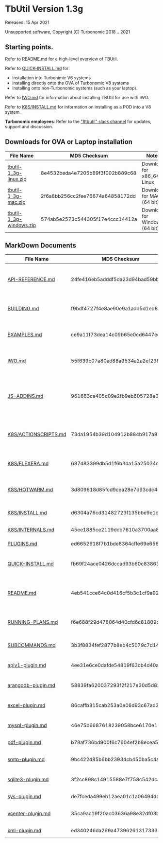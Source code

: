 # TbUtil Version 1.3g

Released: 15 Apr 2021

Unsupported software, Copyright (C) Turbonomic 2018 .. 2021

## Starting points.

Refer to [README.md](../docs/README.md) for a high-level overview of TBUtil.

Refer to [QUICK-INSTALL.md](../docs/QUICK-INSTALL.md) for:

- Installation into Turbonimic V6 systems
- Installing directly onto the OVA of Turbonomic V8 systems
- Installing onto non-Turbonomic systems (such as your laptop).

Refer to [IWO.md](../docs/IWO.md) for information about installing TBUtil for use with IWO.

Refer to [K8S/INSTALL.md](../docs/K8S/INSTALL.md) for information on installing as a POD into a V8 system.

**Turbonomic employees**: Refer to the ["#tbutil" slack channel](https://turbonomic.slack.com/messages/CQCSKJN3Y) for updates, support and discussion.

## Downloads for OVA or Laptop installation

| File Name | MD5 Checksum | Notes |
| --------- | ------------ | ----- |
| [tbutil-1_3g-linux.zip](https:/turbonomic/tbutil/releases/download/1.3g/tbutil-1_3g-linux.zip) | 8e4532beda4e7205b89f3f002b889c68 | Download for x86_64 Linux |
| [tbutil-1_3g-mac.zip](https:/turbonomic/tbutil/releases/download/1.3g/tbutil-1_3g-mac.zip) | 2f6a8bb256cc2fee76674a64858172dd | Download for MAC (64 bit) |
| [tbutil-1_3g-windows.zip](https:/turbonomic/tbutil/releases/download/1.3g/tbutil-1_3g-windows.zip) | 574ab5e2573c544305f17e4ccc14412a | Download for Windows (64 bit) |


## MarkDown Documents

| File Name | MD5 Checksum | Notes |
| --------- | ------------ | ----- |
| [API-REFERENCE.md](../docs/API-REFERENCE.md) | 24fe416eb5adddf5da23d94bad59bb9a | REST API Reference (For Turbonomic 6.4.35) |
| [BUILDING.md](../docs/BUILDING.md) | f9bdf4727f4e8ae90e9a1add5d1ed8c0 | TButil 1.3g - Building from source |
| [EXAMPLES.md](../docs/EXAMPLES.md) | ce9a11f73dea14c09b65e0cd6447ec96 | TButil (VERSION) - Example scripts |
| [IWO.md](../docs/IWO.md) | 55f639c07a80ad88a9534a2a2ef23896 | TBUtil 1.3g IWO Instance Credentials |
| [JS-ADDINS.md](../docs/JS-ADDINS.md) | 961663ca405c09e2fb9eb605728e0208 | Add-ins available to TBUtil 1.3g JS formatters and TBScripts |
| [K8S/ACTIONSCRIPTS.md](../docs/K8S/ACTIONSCRIPTS.md) | 73da1954b39d104912b884b917a82723 | TBUtil Template Action Scripts POD |
| [K8S/FLEXERA.md](../docs/K8S/FLEXERA.md) | 687d83399db5d1f6b3da15a25034d05f | TBUtil Flexera intergration POD |
| [K8S/HOTWARM.md](../docs/K8S/HOTWARM.md) | 3d809618d85fcd9cea28e7d93cdc4cef | TBUtil Hot/Warm Standby POD |
| [K8S/INSTALL.md](../docs/K8S/INSTALL.md) | d6304a76cd31482723f135bbe9e1c62d | Installing TBUtil PODs |
| [K8S/INTERNALS.md](../docs/K8S/INTERNALS.md) | 45ee1885ce2119dcb7610a3700aa8588 | TBUtil POD Internals. |
| [PLUGINS.md](../docs/PLUGINS.md) | ed6652618f7b1bde8364cffe69e6565c | TB Script Plugins |
| [QUICK-INSTALL.md](../docs/QUICK-INSTALL.md) | fb69f24ace0426dccad93b60c8386373 | TBUtil 1.3g Quick Install Guide. |
| [README.md](../docs/README.md) | 4eb541cce64c0d416cf5b3c1cf9a92b8 | TButil 1.3g - Turbonomic Command-Line Utility |
| [RUNNING-PLANS.md](../docs/RUNNING-PLANS.md) | f6e688f29d478064d40cfd6c81809d23 | Running plans with tbutil 1.1n or later. |
| [SUBCOMMANDS.md](../docs/SUBCOMMANDS.md) | 3b3f8834fef2877b8eb4c5079c7d1415 | TBUtil 1.3g Sub Commands |
| [apiv1-plugin.md](../docs/apiv1-plugin.md) | 4ee31e6ce0dafde54819f63cb4d40a73 | API V1 plugin for TBUtil |
| [arangodb-plugin.md](../docs/arangodb-plugin.md) | 58839fa620037293f2f217e30d5d82a4 | ArangoDB plugin for TBUtil |
| [excel-plugin.md](../docs/excel-plugin.md) | 86caffb815cab253a0e06d93c67ad376 | EXCEL plugin for TBUtil |
| [mysql-plugin.md](../docs/mysql-plugin.md) | 46e75b6687618239058bce6170e12c8f | MySQL Plugin for TBUtil |
| [pdf-plugin.md](../docs/pdf-plugin.md) | b78af736bd900f6c7604ef2b8ecea57f | PDF Plugin for TBUtil |
| [smtp-plugin.md](../docs/smtp-plugin.md) | 9bc422d85b6bb23934cb450ba5c4a2bc | SMTP Plugin for TBUtil |
| [sqlite3-plugin.md](../docs/sqlite3-plugin.md) | 3f2cc898c14915588e7f758c542dca9c | SqLite3 Plugin for TBUtil |
| [sys-plugin.md](../docs/sys-plugin.md) | de7fceda499eb12aea01c1a06494dd34 | SYS Plugin for TBUtil |
| [vcenter-plugin.md](../docs/vcenter-plugin.md) | 35ca9ac19f20ac03636a98e32df03b27 | vCenter plugin for TBUtil |
| [xml-plugin.md](../docs/xml-plugin.md) | ed340246da269a473962613173332490 | XML Plugin for TBUtil |
